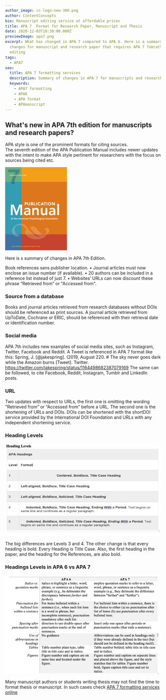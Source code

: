 ```yaml
---
author_image: cc-logo-new-300.png
author: ContentConcepts
bio: Manuscript editing service at affordable prices
title: APA 7  Format for Research Paper, Manuscript and Thesis
date: 2020-12-03T18:30:00.000Z
previewImage: apa7.png
excerpt: What has changed in APA 7 compared to APA 6. Here is a summary of main
  changes for manuscript and research paper that requires APA 7 fomratting and
  editing
tags:
  - APA7
seo:
  title: APA 7 formatting services
  description: Summary of changes in APA 7 for manuscripts and research papers
  keywords:
    - APA7 formatting
    - APA6
    - APA format
    - APAmanscript
---
```

## What's new in APA 7th edition for manuscripts and research papers?

APA style is one of the prominent formats for citing sources. 	
The seventh edition of the APA Publication Manual includes newer updates with the intent to make APA style pertinent for researchers with the focus on sources being cited etc.

![APA 7 Formatting](apa7.png "APA 7th Edition")

Here is s summary of changes in APA 7th Edition.

Book references sans publisher location.
•	Journal articles must now enclose an issue number (if available).
•	20 authors can be included in a reference list instead of just 7.
•	Websites’ URLs can now discount these phrase “Retrieved from” or "Accessed from".

### Source from a database

Books and journal articles retrieved from research databases without DOIs should be referenced as print sources. A journal article retrieved from UpToDate, Cochrane or ERIC, should be referenced with their retrieval date or identification number. 

### Social media

APA 7th includes new examples of social media sites, such as Instagram, Twitter, Facebook and Reddit.
A Tweet is referenced in APA 7 format like this:
Spring, J. \[@jakespring]. (2019, August 220. # The sky never goes dark while the Amazon burns \[Tweet]. Twitter. https://twitter.com/jakespring/status/1164498682387079169
The same can be followed, to cite Facebook, Reddit, Instagram, Tumblr and LinkedIn posts.

### URL

Two updates with respect to URLs, the first one is omitting the wording "Retrieved from” or “Accessed from” before a URL. The second one is the shortening of URLs and DOIs. DOIs can be shortened with the shortDOI service provided by the International DOI Foundation and URLs with any independent shortening service.

### Heading Levels

![APA7 Heading Levels](screenshot-2020-12-04-at-8.32.02-am.png "APA 7 Heading")

The big differences are Levels 3 and 4. The other change is that every heading is bold. Every Heading is Title Case. Also, the first heading in the paper, and the heading for the References, are also bold.

### Headings Levels in APA 6 vs APA 7

![APA 7 vs APA 6](screenshot-2020-12-04-at-8.32.25-am.png "APA 7 vs APA 6 heading levels")



Many manuscript authors or students writing thesis may not find the time to format thesis or manuscript. In such cases check [APA 7 formatting services online](https://contentconcepts.in/services/publication_support/manuscript_formatting)